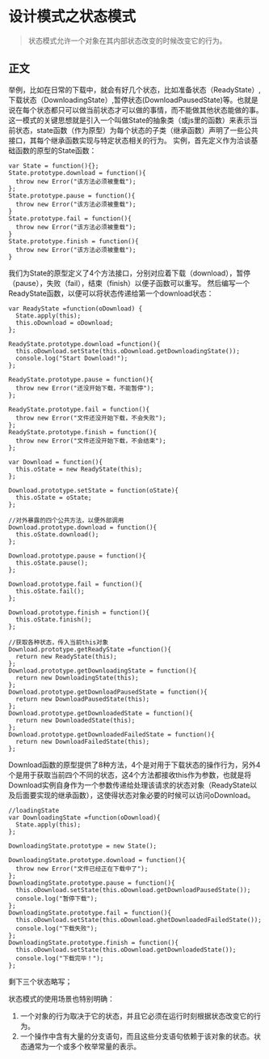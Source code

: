 # 设计模式之状态模式

> 状态模式允许一个对象在其内部状态改变的时候改变它的行为。

## 正文
举例，比如在日常的下载中，就会有好几个状态，比如准备状态（ReadyState）,下载状态（DownloadingState）,暂停状态(DownloadPausedState)等。也就是说在每个状态都只可以做当前状态才可以做的事情，而不能做其他状态能做的事。
这一模式的关键思想就是引入一个叫做State的抽象类（或js里的函数）来表示当前状态，state函数（作为原型）为每个状态的子类（继承函数）声明了一些公共接口，其每个继承函数实现与特定状态相关的行为。
实例，首先定义作为洽谈基础函数的原型的State函数：
```
var State = function(){};
State.prototype.download = function(){
  throw new Error("该方法必须被重载");
};
State.prototype.pause = function(){
  throw new Error("该方法必须被重载");
}
State.prototype.fail = function(){
  throw new Error("该方法必须被重载");
}
State.prototype.finish = function(){
  throw new Error("该方法必须被重载");
}
```
我们为State的原型定义了4个方法接口，分别对应着下载（download），暂停（pause），失败（fail），结束（finish）以便子函数可以重写。
然后编写一个ReadyState函数，以便可以将状态传递给第一个download状态：
```
var ReadyState =function(oDownload) {
  State.apply(this);
  this.oDownload = oDownload;
};

ReadyState.prototype.download =function(){
  this.oDownload.setState(this.oDownload.getDownloadingState());
  console.log("Start Download!");
};

ReadyState.prototype.pause = function(){
  throw new Error("还没开始下载，不能暂停");
};

ReadyState.prototype.fail = function(){
  throw new Error("文件还没开始下载，不会失败");
};
ReadyState.prototype.finish = function(){
  throw new Error("文件还没开始下载，不会结束");
};

var Download = function(){
  this.oState = new ReadyState(this);
};

Download.prototype.setState = function(oState){
  this.oState = oState;
};

//对外暴露的四个公共方法，以便外部调用
Download.prototype.download = function(){
  this.oState.download();
};

Download.prototype.pause = function(){
  this.oState.pause();
};

Download.prototype.fail = function(){
  this.oState.fail();
};

Download.prototype.finish = function(){
  this.oState.finish();
};

//获取各种状态，传入当前this对象
Download.prototype.getReadyState =function(){
  return new ReadyState(this);
};
Download.prototype.getDownloadingState = function(){
  return new DownloadingState(this);
};
Download.prototype.getDownloadPausedState = function(){
  return new DownloadPausedState(this);
};
Download.prototype.getDownloadedState = function(){
  return new DownloadedState(this);
};
Download.prototype.getDownloadedFailedState = function(){
  return new DownloadFailedState(this);
};
```
Download函数的原型提供了8种方法，4个是对用于下载状态的操作行为，另外4个是用于获取当前四个不同的状态，这4个方法都接收this作为参数，也就是将Download实例自身作为一个参数传递给处理该请求的状态对象（ReadyState以及后面要实现的继承函数），这使得状态对象必要的时候可以访问oDownload。

```
//loadingState
var DownloadingState =function(oDownload){
  State.apply(this);
};

DownloadingState.prototype = new State();

DownloadingState.prototype.download = function(){
  throw new Error("文件已经正在下载中了");
};
DownloadingState.prototype.pause = function(){
  this.oDownload.setState(this.oDownload.getDownloadPausedState());
  console.log("暂停下载");
};
DownloadingState.prototype.fail = function(){
  this.oDownload.setState(this.oDownload.ghetDownloadedFailedState());
  console.log("下载失败");
};
DownloadingState.prototype.finish = function(){
  this.oDownload.setState(this.oDownload.getDownloadedState());
  console.log("下载完毕！");
};
```
剩下三个状态略写；

状态模式的使用场景也特别明确：
1. 一个对象的行为取决于它的状态，并且它必须在运行时刻根据状态改变它的行为。
2. 一个操作中含有大量的分支语句，而且这些分支语句依赖于该对象的状态。状态通常为一个或多个枚举常量的表示。
